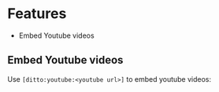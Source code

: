 # Features

- Embed Youtube videos


## Embed Youtube videos

Use `[ditto:youtube:<youtube url>]` to embed youtube videos:

<!-- [ditto:youtube:https://www.youtube.com/watch?v=9CS7j5I6aOc] -->
